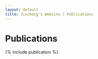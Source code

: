 ```yaml
---
layout: default
title: Jincheng's Website | Publications
---
```


# Publications

<div class="post" markdown="1">

<!-- ### Journal Articles

1. Jincheng Yang, Zhiwu Lin: *Linear Inviscid Damping for Couette Flow in Stratified Fluid*, [Journal of Mathematical Fluid Mechanics](https://doi.org/10.1007/s00021-017-0328-3), **20:** 445-472 (2018). [[arXiv:1610.08924](https://arxiv.org/abs/1610.08924)][[pdf]({{ site.baseurl }}/assets/files/Linear Inviscid Damping for Couette Flow in Stratified Fluid.pdf)]
2. Zhiwu Lin, Jincheng Yang, Hao Zhu: *Barotropic Instability of Shear Flows*, [Studies in Applied Mathematics](https://doi.org/10.1111/sapm.12297), **144:** 289-326 (2020). [[arXiv: 1801.00950](https://arxiv.org/abs/1801.00950)][[pdf]({{ site.baseurl }}/assets/files/Barotropic Instability of Shear Flows.pdf)]

### Book

- Tao Xie, Xiangqian Cheng, Jincheng Yang: *RAPTOR Programme Design Tutorial*, [Tsinghua University Press](http://www.tup.tsinghua.edu.cn/booksCenter/book_05438302.html), Beijing (2014)

### Thesis

- Undergraduate thesis: *Linear Inviscid Damping of a Shear Flow in a Half Space and in a Finite Channel*, supervised by Prof. Dongsheng Li and Prof. Zhiwu Lin [[slides]({{ site.baseurl }}/assets/files/bachelor-slides.pdf)][[pdf]({{ site.baseurl }}/assets/files/bachelor.pdf)] -->
{% include publication %}

</div>
